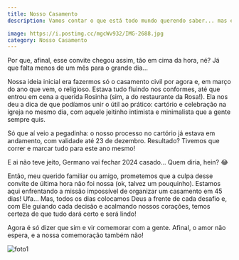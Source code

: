 ```yaml
---
title: Nosso Casamento
description: Vamos contar o que está todo mundo querendo saber... mas é 20 de dezembro deste ano mesmo? 😂

image: https://i.postimg.cc/mgcWv932/IMG-2688.jpg
category: Nosso Casamento
---
```

 
Por que, afinal, esse convite chegou assim, tão em cima da hora, né? Já que falta menos de um mês para o grande dia...

Nossa ideia inicial era fazermos só o casamento civil por agora e, em março do ano que vem, o religioso. Estava tudo fluindo nos conformes, até que entrou em cena a querida Rosinha (sim, a do restaurante da Rosa!). Ela nos deu a dica de que podíamos unir o útil ao prático: cartório e celebração na igreja no mesmo dia, com aquele jeitinho intimista e minimalista que a gente sempre quis.

Só que aí veio a pegadinha: o nosso processo no cartório já estava em andamento, com validade até 23 de dezembro. Resultado? Tivemos que correr e marcar tudo para este ano mesmo! 

E ai não teve jeito, Germano vai fechar 2024 casado... Quem diria, hein? 😂

Então, meu querido familiar ou amigo, prometemos que a culpa desse convite de última hora não foi nossa (ok, talvez um pouquinho). Estamos aqui enfrentando a missão impossível de organizar um casamento em 45 dias! Ufa... Mas, todos os dias colocamos Deus a frente de cada desafio e, com Ele guiando cada decisão e acalmando nossos corações, temos certeza de que tudo dará certo e será lindo!

Agora é só dizer que sim e vir comemorar com a gente. Afinal, o amor não espera, e a nossa comemoração também não!

![foto1](https://i.postimg.cc/CKyX9QLm/IMG-2910.jpg)